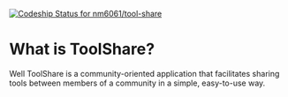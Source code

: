[ ![Codeship Status for nm6061/tool-share](https://www.codeship.io/projects/bfce8790-1b7c-0132-5846-72a9f7efc67d/status)](https://www.codeship.io/projects/34940)

What is ToolShare?
==================

Well ToolShare is a community-oriented application that facilitates sharing tools between members of a community in a simple, easy-to-use way.
